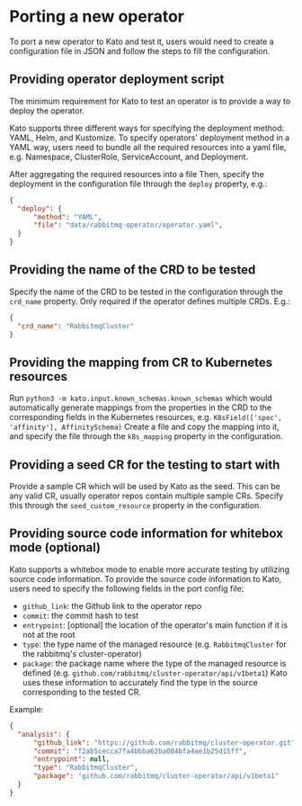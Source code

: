 # Porting a new operator

To port a new operator to Kato and test it, users would need to create a configuration file in JSON and follow the steps to fill the configuration.

## Providing operator deployment script
The minimum requirement for Kato to test an operator is to provide a way to deploy the operator.

Kato supports three different ways for specifying the deployment method: YAML, Helm, and Kustomize.
To specify operators' deployment method in a YAML way, users need to bundle all the required 
  resources into a yaml file, e.g. Namespace, ClusterRole, ServiceAccount, and Deployment.

After aggregating the required resources into a file
Then, specify the deployment in the configuration file through the `deploy` property, e.g.:
```json
{
  "deploy": {
      "method": "YAML",
      "file": "data/rabbitmq-operator/operator.yaml",
  }
}
```

## Providing the name of the CRD to be tested
Specify the name of the CRD to be tested in the configuration through the `crd_name` property. Only required if the operator defines multiple CRDs.
E.g.:
```json
{
  "crd_name": "RabbitmqCluster"
}
```

## Providing the mapping from CR to Kubernetes resources
Run `python3 -m kato.input.known_schemas.known_schemas` which would automatically generate mappings from the properties in the CRD to the corresponding fields in the Kubernetes resources, e.g. `K8sField(['spec', 'affinity'], AffinitySchema)`
Create a file and copy the mapping into it, and specify the file through the `k8s_mapping` property in the configuration.

## Providing a seed CR for the testing to start with
Provide a sample CR which will be used by Kato as the seed. This can be any valid CR, usually operator repos contain multiple sample CRs. Specify this through the `seed_custom_resource` property in the configuration.

## Providing source code information for whitebox mode (optional)
Kato supports a whitebox mode to enable more accurate testing by utilizing source code information.
To provide the source code information to Kato, users need to specify the following fields in the port config file:
- `github_link`: the Github link to the operator repo
- `commit`: the commit hash to test
- `entrypoint`: [optional] the location of the operator's main function if it is not at the root
- `type`: the type name of the managed resource (e.g. `RabbitmqCluster` for the rabbitmq's cluster-operator)
- `package`: the package name where the type of the managed resource is defined (e.g. `github.com/rabbitmq/cluster-operator/api/v1beta1`)
Kato uses these information to accurately find the type in the source corresponding to the tested CR.

Example:
```json
{
  "analysis": {
      "github_link": "https://github.com/rabbitmq/cluster-operator.git",
      "commit": "f2ab5cecca7fa4bbba62ba084bfa4ae1b25d15ff",
      "entrypoint": null,
      "type": "RabbitmqCluster",
      "package": "github.com/rabbitmq/cluster-operator/api/v1beta1"
  }
}
```